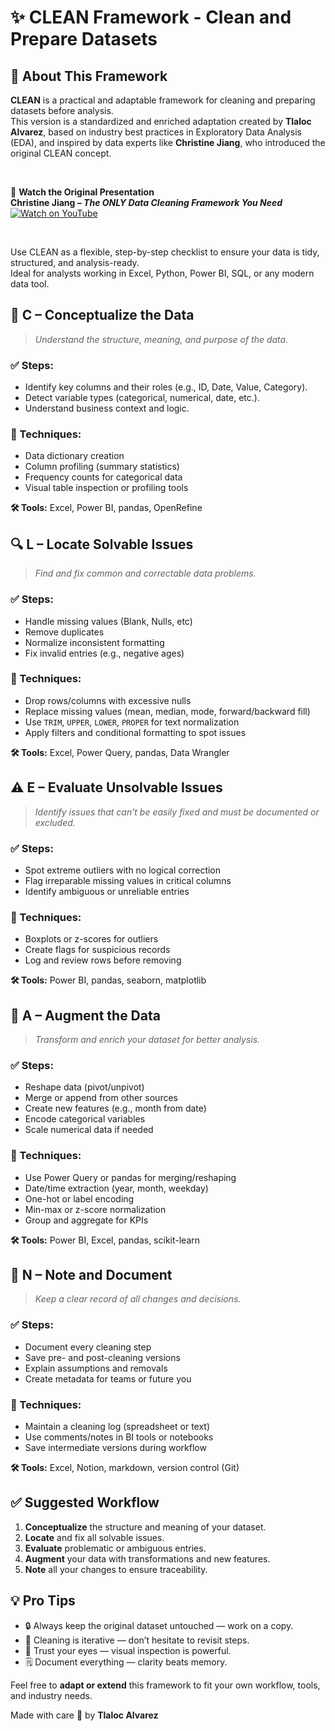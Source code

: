 # ✨ CLEAN Framework - Clean and Prepare Datasets

## 📌 About This Framework

**CLEAN** is a practical and adaptable framework for cleaning and preparing datasets before analysis.  
This version is a standardized and enriched adaptation created by **Tlaloc Alvarez**, based on industry best practices in Exploratory Data Analysis (EDA), and inspired by data experts like **Christine Jiang**, who introduced the original CLEAN concept.

<br/>

🎥 **Watch the Original Presentation**  
**Christine Jiang – _The ONLY Data Cleaning Framework You Need_**  
[![Watch on YouTube](https://img.youtube.com/vi/y9wFFD2bXQM/0.jpg)](https://www.youtube.com/watch?v=y9wFFD2bXQM)

<br/>

Use CLEAN as a flexible, step-by-step checklist to ensure your data is tidy, structured, and analysis-ready.  
Ideal for analysts working in Excel, Python, Power BI, SQL, or any modern data tool.

## 🧠 C – Conceptualize the Data

> _Understand the structure, meaning, and purpose of the data._

### ✅ Steps:
- Identify key columns and their roles (e.g., ID, Date, Value, Category).
- Detect variable types (categorical, numerical, date, etc.).
- Understand business context and logic.

### 🔧 Techniques:
- Data dictionary creation  
- Column profiling (summary statistics)  
- Frequency counts for categorical data  
- Visual table inspection or profiling tools

**🛠 Tools:** Excel, Power BI, pandas, OpenRefine

## 🔍 L – Locate Solvable Issues

> _Find and fix common and correctable data problems._

### ✅ Steps:
- Handle missing values (Blank, Nulls, etc) 
- Remove duplicates  
- Normalize inconsistent formatting  
- Fix invalid entries (e.g., negative ages)

### 🔧 Techniques:
- Drop rows/columns with excessive nulls  
- Replace missing values (mean, median, mode, forward/backward fill)  
- Use `TRIM`, `UPPER`, `LOWER`, `PROPER` for text normalization  
- Apply filters and conditional formatting to spot issues

**🛠 Tools:** Excel, Power Query, pandas, Data Wrangler

## ⚠️ E – Evaluate Unsolvable Issues

> _Identify issues that can’t be easily fixed and must be documented or excluded._

### ✅ Steps:
- Spot extreme outliers with no logical correction  
- Flag irreparable missing values in critical columns  
- Identify ambiguous or unreliable entries

### 🔧 Techniques:
- Boxplots or z-scores for outliers  
- Create flags for suspicious records  
- Log and review rows before removing

**🛠 Tools:** Power BI, pandas, seaborn, matplotlib

## 🧩 A – Augment the Data

> _Transform and enrich your dataset for better analysis._

### ✅ Steps:
- Reshape data (pivot/unpivot)  
- Merge or append from other sources  
- Create new features (e.g., month from date)  
- Encode categorical variables  
- Scale numerical data if needed

### 🔧 Techniques:
- Use Power Query or pandas for merging/reshaping  
- Date/time extraction (year, month, weekday)  
- One-hot or label encoding  
- Min-max or z-score normalization  
- Group and aggregate for KPIs

**🛠 Tools:** Power BI, Excel, pandas, scikit-learn

## 📝 N – Note and Document

> _Keep a clear record of all changes and decisions._

### ✅ Steps:
- Document every cleaning step  
- Save pre- and post-cleaning versions  
- Explain assumptions and removals  
- Create metadata for teams or future you

### 🔧 Techniques:
- Maintain a cleaning log (spreadsheet or text)  
- Use comments/notes in BI tools or notebooks  
- Save intermediate versions during workflow

**🛠 Tools:** Excel, Notion, markdown, version control (Git)

## ✅ Suggested Workflow

1. **Conceptualize** the structure and meaning of your dataset.  
2. **Locate** and fix all solvable issues.  
3. **Evaluate** problematic or ambiguous entries.  
4. **Augment** your data with transformations and new features.  
5. **Note** all your changes to ensure traceability.

## 💡 Pro Tips

- 🔒 Always keep the original dataset untouched — work on a copy.  
- 🔁 Cleaning is iterative — don’t hesitate to revisit steps.  
- 👀 Trust your eyes — visual inspection is powerful.  
- 🗒 Document everything — clarity beats memory.

Feel free to **adapt or extend** this framework to fit your own workflow, tools, and industry needs.  

Made with care 💙 by **Tlaloc Alvarez**
